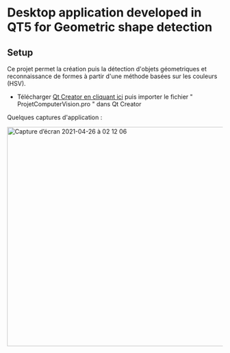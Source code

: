 # Desktop application developed in QT5 for Geometric shape detection
##                             Setup

Ce projet permet la création puis la détection d'objets géometriques et reconnaissance de formes à partir d'une méthode basées sur les couleurs (HSV).

* Télécharger [Qt Creator en cliquant ici](https://www.qt.io/product/development-tools) puis importer le fichier " ProjetComputerVision.pro " dans Qt Creator


Quelques captures d'application :


<img width="512" alt="Capture d’écran 2021-04-26 à 02 12 06" src="https://user-images.githubusercontent.com/56236244/116016627-1de5a980-a635-11eb-8afe-502ea549c62a.png">

